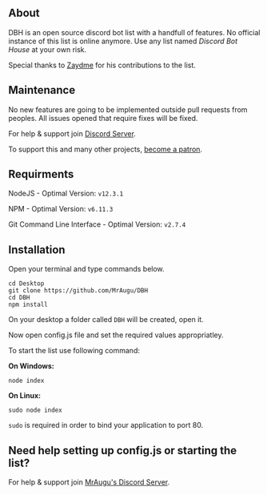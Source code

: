 ## About
DBH is an open source discord bot list with a handfull of features. No official instance of this list is online anymore. Use any list named *Discord Bot House* at your own risk.

Special thanks to [Zaydme](https://github.com/Zaydme) for his contributions to the list.

## Maintenance
No new features are going to be implemented outside pull requests from peoples. All issues opened that require fixes will be fixed.

For help & support join [Discord Server](https://discord.plus/discordhouse).

To support this and many other projects, [become a patron](https://www.patreon.com/clearlyelevated).

## Requirments
NodeJS - Optimal Version: `v12.3.1`

NPM - Optimal Version: `v6.11.3`

Git Command Line Interface - Optimal Version: `v2.7.4`

## Installation
Open your terminal and type commands below.
```
cd Desktop
git clone https://github.com/MrAugu/DBH
cd DBH
npm install
```
On your desktop a folder called `DBH` will be created, open it.

Now open config.js file and set the required values appropriatley.

To start the list use following command:

**On Windows:**
```
node index
```
**On Linux:**
```
sudo node index
```
`sudo` is required in order to bind your application to port 80.

## Need help setting up config.js or starting the list?
For help & support join [MrAugu's Discord Server](https://discord.gg/rk7cVyk).
